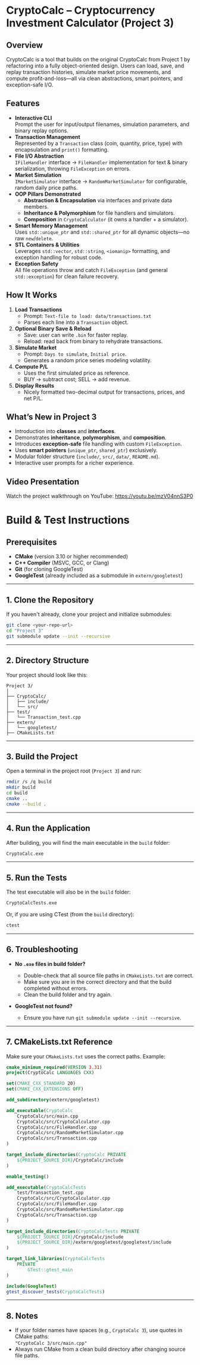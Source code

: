 # CryptoCalc – Cryptocurrency Investment Calculator (Project 3)

## Overview
CryptoCalc is a tool that builds on the original CryptoCalc from Project 1 by refactoring into a fully object-oriented design. Users can load, save, and replay transaction histories, simulate market price movements, and compute profit-and-loss—all via clean abstractions, smart pointers, and exception-safe I/O.

## Features
- **Interactive CLI**  
  Prompt the user for input/output filenames, simulation parameters, and binary replay options.
- **Transaction Management**  
  Represented by a `Transaction` class (coin, quantity, price, type) with encapsulation and `print()` formatting.
- **File I/O Abstraction**  
  `IFileHandler` interface → `FileHandler` implementation for text & binary serialization, throwing `FileException` on errors.
- **Market Simulation**  
  `IMarketSimulator` interface → `RandomMarketSimulator` for configurable, random daily price paths.
- **OOP Pillars Demonstrated**  
  - **Abstraction & Encapsulation** via interfaces and private data members.  
  - **Inheritance & Polymorphism** for file handlers and simulators.  
  - **Composition** in `CryptoCalculator` (it owns a handler + a simulator).  
- **Smart Memory Management**  
  Uses `std::unique_ptr` and `std::shared_ptr` for all dynamic objects—no raw `new`/`delete`.
- **STL Containers & Utilities**  
  Leverages `std::vector`, `std::string`, `<iomanip>` formatting, and exception handling for robust code.
- **Exception Safety**  
  All file operations throw and catch `FileException` (and general `std::exception`) for clean failure recovery.

## How It Works
1. **Load Transactions**  
   - Prompt: `Text-file to load: data/transactions.txt`  
   - Parses each line into a `Transaction` object.
2. **Optional Binary Save & Reload**  
   - Save: user can write `.bin` for faster replay.  
   - Reload: read back from binary to rehydrate transactions.
3. **Simulate Market**  
   - Prompt: `Days to simulate`, `Initial price`.  
   - Generates a random price series modeling volatility.
4. **Compute P/L**  
   - Uses the first simulated price as reference.  
   - BUY → subtract cost; SELL → add revenue.
5. **Display Results**  
   - Nicely formatted two-decimal output for transactions, prices, and net P/L.

## What’s New in Project 3
- Introduction into **classes** and **interfaces**.  
- Demonstrates **inheritance**, **polymorphism**, and **composition**.  
- Introduces **exception-safe** file handling with custom `FileException`.  
- Uses **smart pointers** (`unique_ptr`, `shared_ptr`) exclusively.  
- Modular folder structure (`include/`, `src/`, `data/`, `README.md`).  
- Interactive user prompts for a richer experience.  

## Video Presentation
Watch the project walkthrough on YouTube: https://youtu.be/mzV04nnS3P0 



#  Build & Test Instructions

## Prerequisites

- **CMake** (version 3.10 or higher recommended)
- **C++ Compiler** (MSVC, GCC, or Clang)
- **Git** (for cloning GoogleTest)
- **GoogleTest** (already included as a submodule in `extern/googletest`)

---

## 1. Clone the Repository

If you haven't already, clone your project and initialize submodules:

```sh
git clone <your-repo-url>
cd "Project 3"
git submodule update --init --recursive
```

---

## 2. Directory Structure

Your project should look like this:

```
Project 3/
│
├── CryptoCalc/
│   ├── include/
│   └── src/
├── test/
│   └── Transaction_test.cpp
├── extern/
│   └── googletest/
├── CMakeLists.txt
```

---

## 3. Build the Project

Open a terminal in the project root (`Project 3`) and run:

```sh
rmdir /s /q build      
mkdir build
cd build
cmake ..
cmake --build .
```
---

## 4. Run the Application

After building, you will find the main executable in the `build` folder:

```sh
CryptoCalc.exe
```

---

## 5. Run the Tests

The test executable will also be in the `build` folder:

```sh
CryptoCalcTests.exe
```

Or, if you are using CTest (from the `build` directory):

```sh
ctest
```

---

## 6. Troubleshooting

- **No `.exe` files in build folder?**
  - Double-check that all source file paths in `CMakeLists.txt` are correct.
  - Make sure you are in the correct directory and that the build completed without errors.
  - Clean the build folder and try again.

- **GoogleTest not found?**
  - Ensure you have run `git submodule update --init --recursive`.

---

## 7. CMakeLists.txt Reference

Make sure your `CMakeLists.txt` uses the correct paths. Example:

```cmake
cmake_minimum_required(VERSION 3.31)
project(CryptoCalc LANGUAGES CXX)

set(CMAKE_CXX_STANDARD 20)
set(CMAKE_CXX_EXTENSIONS OFF)

add_subdirectory(extern/googletest)

add_executable(CryptoCalc
    CryptoCalc/src/main.cpp
    CryptoCalc/src/CryptoCalculator.cpp
    CryptoCalc/src/FileHandler.cpp
    CryptoCalc/src/RandomMarketSimulator.cpp
    CryptoCalc/src/Transaction.cpp
)

target_include_directories(CryptoCalc PRIVATE
    ${PROJECT_SOURCE_DIR}/CryptoCalc/include
)

enable_testing()

add_executable(CryptoCalcTests
    test/Transaction_test.cpp
    CryptoCalc/src/CryptoCalculator.cpp
    CryptoCalc/src/FileHandler.cpp
    CryptoCalc/src/RandomMarketSimulator.cpp
    CryptoCalc/src/Transaction.cpp
)

target_include_directories(CryptoCalcTests PRIVATE
    ${PROJECT_SOURCE_DIR}/CryptoCalc/include
    ${PROJECT_SOURCE_DIR}/extern/googletest/googletest/include
)

target_link_libraries(CryptoCalcTests
    PRIVATE
        GTest::gtest_main
)

include(GoogleTest)
gtest_discover_tests(CryptoCalcTests)
```

---

## 8. Notes

- If your folder names have spaces (e.g., `CryptoCalc 3`), use quotes in CMake paths:  
  `"CryptoCalc 3/src/main.cpp"`
- Always run CMake from a clean build directory after changing source file paths.


